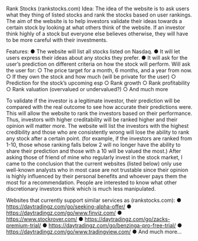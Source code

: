 Rank Stocks (rankstocks.com)
Idea:
The idea of the website is to ask users what they thing of listed stocks and rank the stocks
based on user rankings. The aim of the website is to help investors validate their ideas
towards a certain stock by looking at what others think of the website. If an investor think
highly of a stock but everyone else believes otherwise, they will have to be more careful with
their investments.





Features:
● The website will list all stocks listed on Nasdaq.
● It will let users express their ideas about any stocks they prefer.
● It will ask for the user’s prediction on different criteria on how the stock will
perform. Will ask the user for:
○ The price target for a month, 6 months, and a year from now.
○ If they own the stock and how much (will be private for the user)
○ Prediction for the stock’s upcoming esp
○ Rank growth
○ Rank profitability
○ Rank valuation (overvalued or undervalued?)
○ And much more


To validate if the investor is a legitimate investor, their prediction will be compared with the
real outcome to see how accurate their predictions were. This will allow the website to rank
the investors based on their performance. Thus, investors with higher creditability will be
ranked higher and their opinion will matter more.
The website will list the investors with the highest credibility and those who are consistently
wrong will lose the ability to rank any stock after a certain point. (for example, if the investors
are ranked from 1-10, those whose ranking falls below 2 will no longer have the ability to
share their prediction and those with a 10 will be valued the most.)
After asking those of friend of mine who regularly invest in the stock market, I came to the
conclusion that the current websites (listed below) only use well-known analysts who in most
case are not trustable since their opinion is highly influenced by their personal benefits and
whoever pays them the most for a recommendation.
People are interested to know what other discretionary investors think which is much less
manipulated.



Websites that currently support similar services as (rankstocks.com):
● https://daytradingz.com/go/seeking-alpha-offer/
● https://daytradingz.com/go/www.finviz.com/
● https://www.stockrover.com/
● https://daytradingz.com/go/zacks-premium-trial/
● https://daytradingz.com/go/benzinga-pro-free-trial/
● https://daytradingz.com/go/www.tradingview.com/
● And much more…